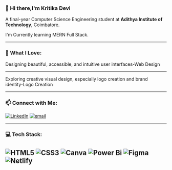 
### 👋 Hi there,I'm Kritika Devi
A final-year Computer Science Engineering student at **Adithya Institute of Technology**, Coimbatore.

I'm Currently learning MERN Full Stack.
___
### 🎨 What I Love:
Designing beautiful, accessible, and intuitive user interfaces-Web Design
___
Exploring creative visual design, especially logo creation and brand identity-Logo Creation
___
### 📫 Connect with Me:
[![LinkedIn](https://img.shields.io/badge/LinkedIn-%230077B5.svg?logo=linkedin&logoColor=white)](https://linkedin.com/in/https://www.linkedin.com/in/kiruthikadevi-g/) [![email](https://img.shields.io/badge/Email-D14836?logo=gmail&logoColor=white)](mailto:kiruthikaganesan241@gmail.com) 
___
### 💻 Tech Stack:
![HTML5](https://img.shields.io/badge/html5-%23E34F26.svg?style=for-the-badge&logo=html5&logoColor=white) ![CSS3](https://img.shields.io/badge/css3-%231572B6.svg?style=for-the-badge&logo=css3&logoColor=white) ![Canva](https://img.shields.io/badge/Canva-%2300C4CC.svg?style=for-the-badge&logo=Canva&logoColor=white) ![Power Bi](https://img.shields.io/badge/power_bi-F2C811?style=for-the-badge&logo=powerbi&logoColor=black) ![Figma](https://img.shields.io/badge/figma-%23F24E1E.svg?style=for-the-badge&logo=figma&logoColor=white) ![Netlify](https://img.shields.io/badge/netlify-%23000000.svg?style=for-the-badge&logo=netlify&logoColor=#00C7B7)
---


